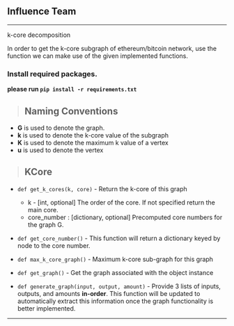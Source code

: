 ## Influence Team

---
k-core decomposition

In order to get the k-core subgraph of ethereum/bitcoin network, use the function we can make use of the given implemented functions. 

### Install required packages.
**please run `pip install -r requirements.txt`**

> ## Naming Conventions
- **G** is used to denote the graph.
- **k** is used to denote the k-core value of the subgraph
- **K** is used to denote the maximum k value of a vertex
- **u** is used to denote the vertex

> ## KCore

>
    
- `def get_k_cores(k, core)` - Return the k-core of this graph
    -   k - [int, optional] The order of the core. If not specified return the main core.
    -   core_number : [dictionary, optional] Precomputed core numbers for the graph G.

- `def get_core_number()` - This function will return a dictionary keyed by node to the core number.

- `def max_k_core_graph()` - Maximum k-core sub-graph for this graph

- `def get_graph()` - Get the graph associated with the object instance

- `def generate_graph(input, output, amount)` - Provide 3 lists of inputs, outputs, and amounts **in-order**. This function will be updated to 
automatically extract this information once the graph functionality is better implemented.

---